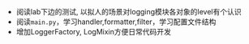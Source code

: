 - 阅读lab下边的测试, 以拟人的场景对logging模块各对象的level有个认识
- 阅读`main.py`，学习handler,formatter,filter，学习配置文件结构
- 增加LoggerFactory, LogMixin方便日常代码开发
